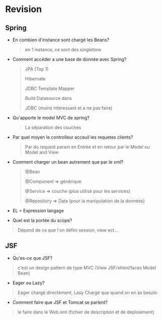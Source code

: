 # Revision

## Spring
+ En combien d'instance sont chargé les Beans?
  > en 1 instance, ce sont des singletons

+ Comment accéder a une base de donnée avec Spring?
  > JPA (Top 1)
  >
  > Hibernate
  >
  > JDBC Template Mapper
  >
  > Build Datasource dans
  >
  > JDBC (moins interessant et a ne pas faire)

+ Qu'apporte le model MVC de spring?
  > La séparation des couches

+ Par quel moyen le controlleur acceuil les requetes clients?
  > Par du request param en Entrée et en retour par le Model ou Model and View

+ Comment charger un bean autrement que par le xml?
  > @Bean
  >
  > @Component => générique
  >
  > @Service => couche (plus utilisé pour les services)
  >
  > @Repository => Data (pour la manipulation de la données)

+ EL = Expression langage
  
+ Quel est la portée du scope?
> Dépend de ce que l'on défini session, view ect...

## JSF
+ Qu'es-ce que JSF?
> c'est un design pattern de type MVC (View JSF/xhtml/faces Model Bean)

+ Eager ou Lazy?
> Eager chargé directement, Lasy Chargé que quand on en as besoin

+ Comment faire que JSF et Tomcat se parlent?
> le faire dans le Web.xml (fichier de description et de deploiement)
